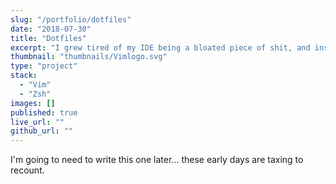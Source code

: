 ```yaml
---
slug: "/portfolio/dotfiles"
date: "2018-07-30"
title: "Dotfiles"
excerpt: "I grew tired of my IDE being a bloated piece of shit, and instead put the time in to learn VIM, and automate a bunch of settings, so that I could always feel at home when developing."
thumbnail: "thumbnails/Vimlogo.svg"
type: "project"
stack:
  - "Vim"
  - "Zsh"
images: []
published: true
live_url: ""
github_url: ""
---
```


I'm going to need to write this one later... these early days are taxing to
recount.
